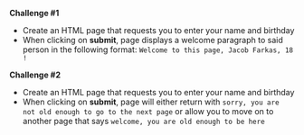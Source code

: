 **Challenge #1**

- Create an HTML page that requests you to enter your name and birthday
- When clicking on **submit**, page displays a welcome paragraph to said person in the following format:
`Welcome to this page, Jacob Farkas, 18 !`

**Challenge #2**

- Create an HTML page that requests you to enter your name and birthday
- When clicking on **submit**, page will either return with `sorry, you are not old enough to go to the next page` or allow you to move on to another page that says `welcome, you are old enough to be here`
